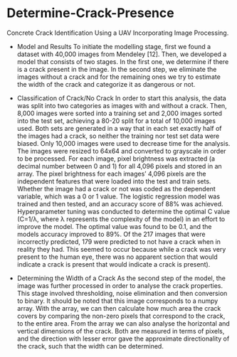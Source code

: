 # Determine-Crack-Presence
Concrete Crack Identification Using a UAV Incorporating Image Processing. 

- Model and Results
To initiate the modelling stage, first we found a dataset with 40,000 images from Mendeley [12]. Then, we developed a model that consists of two stages. In the first one, we determine if there is a crack present in the image.  In the second step, we eliminate the images without a crack and for the remaining ones we try to estimate the width of the crack and categorize it as dangerous or not. 

- Classification of Crack/No Crack
In order to start this analysis, the data was split into two categories as images with and without a crack. Then, 8,000 images were sorted into a training set and 2,000 images sorted into the test set, achieving a 80-20 split for a total of 10,000 images used. Both sets are generated in a way that in each set exactly half of the images had a crack, so neither the training nor test set data were biased. Only 10,000 images were used to decrease time for the analysis. The images were resized to 64x64 and converted to grayscale in order to be processed. For each image, pixel brightness was extracted (a decimal number between 0 and 1) for all 4,096 pixels and stored in an array. The pixel brightness for each images’ 4,096 pixels are the independent features that were loaded into the test and train sets. Whether the image had a crack or not was coded as the dependent variable, which was a 0 or 1 value.  The logistic regression model was trained and then tested, and an accuracy score of 88% was achieved. 
Hyperparameter tuning was conducted to determine the optimal C value (C=1/λ, where λ represents the complexity of the model) in an effort to improve the model. The optimal value was found to be 0.1, and the models accuracy improved to 89%. Of the 217 images that were incorrectly predicted, 179 were predicted to not have a crack when in reality they had. This seemed to occur because while a crack was very present to the human eye, there was no apparent section that would indicate a crack is present that would indicate a crack is present). 

- Determining the Width of a Crack
As the second step of the model, the image was further processed in order to analyse the crack properties. This stage involved thresholding, noise elimination and then conversion to binary. It should be noted that this image corresponds to a numpy array. With the array, we can then calculate how much area the crack covers by comparing the non-zero pixels that correspond to the crack, to the entire area. From the array we can also analyse the horizontal and vertical dimensions of the crack. Both are measured in terms of pixels, and the direction with lesser error gave the approximate directionality of the crack, such that the width can be determined. 
